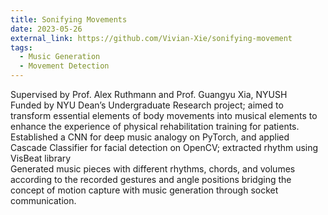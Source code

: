 ```yaml
---
title: Sonifying Movements
date: 2023-05-26
external_link: https://github.com/Vivian-Xie/sonifying-movement
tags:
  - Music Generation
  - Movement Detection
---
```


Supervised by Prof. Alex Ruthmann and Prof. Guangyu Xia, NYUSH<br>
Funded by NYU Dean’s Undergraduate Research project; aimed to transform essential elements of body movements into musical elements to enhance the experience of physical rehabilitation training for patients.<br>
Established a CNN for deep music analogy on PyTorch, and applied Cascade Classifier for facial detection on OpenCV; extracted rhythm using VisBeat library<br>
Generated music pieces with different rhythms, chords, and volumes according to the recorded gestures and angle positions bridging the concept of motion capture with music generation through socket communication.<br>


<!--more-->
